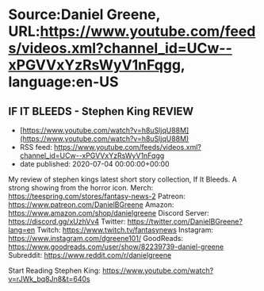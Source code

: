 # Source:Daniel Greene, URL:https://www.youtube.com/feeds/videos.xml?channel_id=UCw--xPGVVxYzRsWyV1nFqgg, language:en-US

## IF IT BLEEDS - Stephen King REVIEW
 - [https://www.youtube.com/watch?v=h8uSljqU88M](https://www.youtube.com/watch?v=h8uSljqU88M)
 - RSS feed: https://www.youtube.com/feeds/videos.xml?channel_id=UCw--xPGVVxYzRsWyV1nFqgg
 - date published: 2020-07-04 00:00:00+00:00

My review of stephen kings latest short story collection, If It Bleeds. A strong showing from the horror icon. 
Merch: https://teespring.com/stores/fantasy-news-2
Patreon: https://www.patreon.com/DanielBGreene
Amazon: https://www.amazon.com/shop/danielgreene
Discord Server: https://discord.gg/xUzhVv4
Twitter: https://twitter.com/DanielBGreene?lang=en
Twitch: https://www.twitch.tv/fantasynews
Instagram: https://www.instagram.com/dgreene101/
GoodReads: https://www.goodreads.com/user/show/82239739-daniel-greene
Subreddit: https://www.reddit.com/r/danielgreene

Start Reading Stephen King: https://www.youtube.com/watch?v=rJWk_bq8Jn8&t=640s

